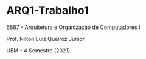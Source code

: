 # ARQ1-Trabalho1
6887 - Arquitetura e Organização de Computadores I

Prof. Nilton Luiz Queiroz Junior

UEM - 4 Semestre (2021)
